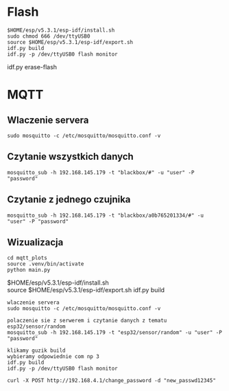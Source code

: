 
# Flash
```
$HOME/esp/v5.3.1/esp-idf/install.sh         
sudo chmod 666 /dev/ttyUSB0
source $HOME/esp/v5.3.1/esp-idf/export.sh
idf.py build
idf.py -p /dev/ttyUSB0 flash monitor
```
idf.py erase-flash
# MQTT 
## Wlaczenie servera
```
sudo mosquitto -c /etc/mosquitto/mosquitto.conf -v
```

## Czytanie wszystkich danych
```
mosquitto_sub -h 192.168.145.179 -t "blackbox/#" -u "user" -P "password"
```

## Czytanie z jednego czujnika
```
mosquitto_sub -h 192.168.145.179 -t "blackbox/a0b765201334/#" -u "user" -P "password"
```
## Wizualizacja
```
cd mqtt_plots
source .venv/bin/activate
python main.py
```












$HOME/esp/v5.3.1/esp-idf/install.sh         
source $HOME/esp/v5.3.1/esp-idf/export.sh
idf.py build

```
wlaczenie servera
sudo mosquitto -c /etc/mosquitto/mosquitto.conf -v

polaczenie sie z serwerem i czytanie danych z tematu esp32/sensor/random
mosquitto_sub -h 192.168.145.179 -t "esp32/sensor/random" -u "user" -P "password"

```


```
klikamy guzik build 
wybieramy odpowiednie com np 3 
idf.py build
idf.py -p /dev/ttyUSB0 flash monitor
```

```
curl -X POST http://192.168.4.1/change_password -d "new_passwd12345"
```
